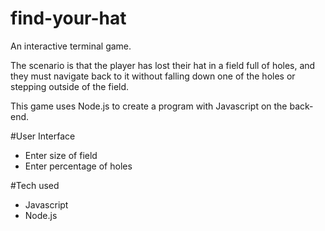 # find-your-hat
An interactive terminal game. 

The scenario is that the player has lost their hat in a field full of holes, and they must navigate back to it without falling down one of the holes or stepping outside of the field.

This game uses Node.js to create a program with Javascript on the back-end.

#User Interface
- Enter size of field
- Enter percentage of holes

#Tech used
- Javascript
- Node.js

